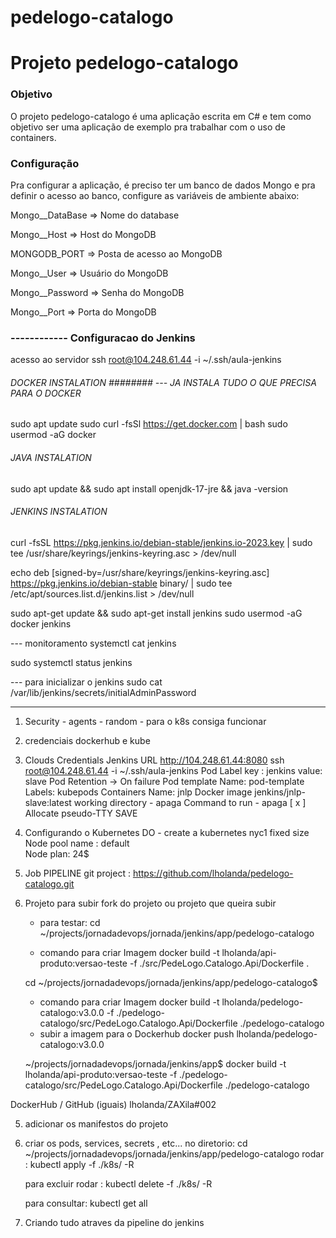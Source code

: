 # pedelogo-catalogo

# Projeto pedelogo-catalogo

### Objetivo
O projeto pedelogo-catalogo é uma aplicação escrita em C# e tem como objetivo ser uma aplicação de exemplo pra trabalhar com o uso de containers.

### Configuração
Pra configurar a aplicação, é preciso ter um banco de dados Mongo e pra definir o acesso ao banco, configure as variáveis de ambiente abaixo:

Mongo__DataBase => Nome do database

Mongo__Host => Host do MongoDB

MONGODB_PORT => Posta de acesso ao MongoDB

Mongo__User => Usuário do MongoDB

Mongo__Password => Senha do MongoDB

Mongo__Port => Porta do MongoDB

### ------------ Configuracao do Jenkins

acesso ao servidor
ssh root@104.248.61.44 -i ~/.ssh/aula-jenkins

###### DOCKER INSTALATION ######## --- JA INSTALA TUDO O QUE PRECISA PARA O DOCKER

sudo apt update
sudo curl -fsSl https://get.docker.com | bash 
sudo usermod -aG docker 

###### JAVA INSTALATION ########

sudo apt update && sudo apt install openjdk-17-jre && java -version

###### JENKINS INSTALATION ########

curl -fsSL https://pkg.jenkins.io/debian-stable/jenkins.io-2023.key | sudo tee /usr/share/keyrings/jenkins-keyring.asc > /dev/null

echo deb [signed-by=/usr/share/keyrings/jenkins-keyring.asc] https://pkg.jenkins.io/debian-stable binary/ | sudo tee /etc/apt/sources.list.d/jenkins.list > /dev/null

sudo apt-get update && sudo apt-get install jenkins
sudo usermod -aG docker jenkins

--- monitoramento 
systemctl cat jenkins

sudo systemctl status jenkins

--- para inicializar o jenkins 
sudo cat /var/lib/jenkins/secrets/initialAdminPassword

-----------------------------------------------------------

1) Security -
    agents - random - para o k8s consiga funcionar 
2) credenciais
    dockerhub e kube
3) Clouds
    Credentials
    Jenkins URL http://104.248.61.44:8080  ssh root@104.248.61.44 -i ~/.ssh/aula-jenkins
    Pod Label 
        key : jenkins
        value: slave
        Pod Retention -> On failure
        Pod template
            Name: pod-template
            Labels: kubepods
            Containers
                Name: jnlp
                Docker image
                    jenkins/jnlp-slave:latest
                    working directory - apaga
                    Command to run - apaga
                    [ x ] Allocate pseudo-TTY
        SAVE

4) Configurando o Kubernetes
 DO - create a kubernetes
 nyc1
 fixed size
 Node pool name : default  
 Node plan: 24$

5) Job
PIPELINE
git project : https://github.com/lholanda/pedelogo-catalogo.git

5) Projeto para subir
    fork do projeto ou projeto que queira subir

    * para testar:
    cd ~/projects/jornadadevops/jornada/jenkins/app/pedelogo-catalogo

    * comando para criar Imagem
    docker build -t lholanda/api-produto:versao-teste -f ./src/PedeLogo.Catalogo.Api/Dockerfile .
    
    cd ~/projects/jornadadevops/jornada/jenkins/app/pedelogo-catalogo$
    * comando para criar Imagem
    docker build -t lholanda/pedelogo-catalogo:v3.0.0 -f ./pedelogo-catalogo/src/PedeLogo.Catalogo.Api/Dockerfile ./pedelogo-catalogo
    * subir a imagem para o Dockerhub
    docker push lholanda/pedelogo-catalogo:v3.0.0

    ~/projects/jornadadevops/jornada/jenkins/app$ 
    docker build -t lholanda/api-produto:versao-teste -f ./pedelogo-catalogo/src/PedeLogo.Catalogo.Api/Dockerfile ./pedelogo-catalogo

DockerHub / GitHub (iguais)
lholanda/ZAXila#002

5) adicionar os manifestos do projeto

6) criar os pods, services, secrets , etc...
    no diretorio:
        cd ~/projects/jornadadevops/jornada/jenkins/app/pedelogo-catalogo
    rodar :
        kubectl apply -f ./k8s/ -R

    para excluir rodar :
        kubectl delete -f ./k8s/ -R

    para consultar:
        kubectl get all

7) Criando tudo atraves da pipeline do jenkins

